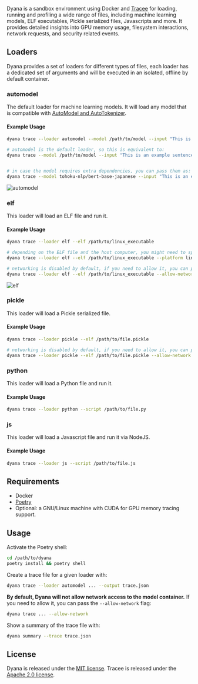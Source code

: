 Dyana is a sandbox environment using Docker and [Tracee](https://github.com/aquasecurity/tracee) for loading, running and profiling a wide range of files, including machine learning models, ELF executables, Pickle serialized files, Javascripts and more. It provides detailed insights into GPU memory usage, filesystem interactions, network requests, and security related events.

## Loaders

Dyana provides a set of loaders for different types of files, each loader has a dedicated set of arguments and will be executed in an isolated, offline by default container.

### automodel

The default loader for machine learning models. It will load any model that is compatible with [AutoModel and AutoTokenizer](https://huggingface.co/transformers/v3.0.2/model_doc/auto.html).

#### Example Usage

```bash
dyana trace --loader automodel --model /path/to/model --input "This is an example sentence."

# automodel is the default loader, so this is equivalent to:
dyana trace --model /path/to/model --input "This is an example sentence."


# in case the model requires extra dependencies, you can pass them as:
dyana trace --model tohoku-nlp/bert-base-japanese --input "This is an example sentence." --extra-requirements "protobuf fugashi ipadic"
```

<img alt="automodel" src="https://github.com/dreadnode/dyana/blob/main/examples/llama-3.2-1b-linux.png?raw=true"/>

### elf

This loader will load an ELF file and run it.

#### Example Usage

```bash
dyana trace --loader elf --elf /path/to/linux_executable

# depending on the ELF file and the host computer, you might need to specify a different platform:
dyana trace --loader elf --elf /path/to/linux_executable --platform linux/amd64

# networking is disabled by default, if you need to allow it, you can pass the --allow-network flag:
dyana trace --loader elf --elf /path/to/linux_executable --allow-network
```

<img alt="elf" src="https://github.com/dreadnode/dyana/blob/main/examples/mirai.png?raw=true"/>

### pickle

This loader will load a Pickle serialized file.

#### Example Usage

```bash
dyana trace --loader pickle --elf /path/to/file.pickle

# networking is disabled by default, if you need to allow it, you can pass the --allow-network flag:
dyana trace --loader pickle --elf /path/to/file.pickle --allow-network
```

### python

This loader will load a Python file and run it.

#### Example Usage

```bash
dyana trace --loader python --script /path/to/file.py
```

### js

This loader will load a Javascript file and run it via NodeJS.

#### Example Usage

```bash
dyana trace --loader js --script /path/to/file.js
```

## Requirements

* Docker
* [Poetry](https://python-poetry.org/)
* Optional: a GNU/Linux machine with CUDA for GPU memory tracing support.

## Usage

Activate the Poetry shell:

```bash
cd /path/to/dyana
poetry install && poetry shell
```

Create a trace file for a given loader with:

```bash
dyana trace --loader automodel ... --output trace.json
```

**By default, Dyana will not allow network access to the model container.** If you need to allow it, you can pass the `--allow-network` flag:

```bash
dyana trace ... --allow-network
```

Show a summary of the trace file with:

```bash
dyana summary --trace trace.json
```

## License

Dyana is released under the [MIT license](LICENSE). Tracee is released under the [Apache 2.0 license](third_party_licenses/APACHE2.md).